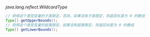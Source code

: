 *java.lang.reflect.WildcardType*

```java
// 获得这个类型变量的子类限定，否则，如果没有子类限定，则返回长度为 0 的数组
Type[] getUpperBounds();
// 获得这个类型变量的超类限定，如果没有超类限定，则返回长度为 0 的数组
Type[] getLowerBounds();
```